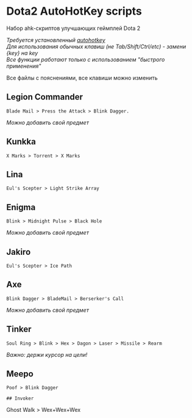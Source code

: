# Dota2 AutoHotKey scripts

Набор ahk-скриптов улучшающих геймплей Dota 2  
  
*Требуется установленный [autohotkey](https://www.autohotkey.com/)*  
*Для использования обычных клавиш (не Tab/Shift/Ctrl/etc) - замени {key} на key*  
*Все функции работают только с использованием "быстрого применения"*
  
Все файлы с пояснениями, все клавиши можно изменить  
  
## Legion Commander
```
Blade Mail > Press the Attack > Blink Dagger.
```
*Можно добавить свой предмет*

## Kunkka
```
X Marks > Torrent > X Marks
```

## Lina
```
Eul's Scepter > Light Strike Array
```

## Enigma
```
Blink > Midnight Pulse > Black Hole
```
*Можно добавить свой предмет*

## Jakiro
```
Eul's Scepter > Ice Path
```

## Axe
```
Blink Dagger > BladeMail > Berserker's Call
```
*Можно добавить свой предмет*

## Tinker
```
Soul Ring > Blink > Hex > Dagon > Laser > Missile > Rearm
```
*Важно: держи курсор на цели!*

## Meepo
```
Poof > Blink Dagger

## Invoker
```
Ghost Walk > Wex+Wex+Wex
